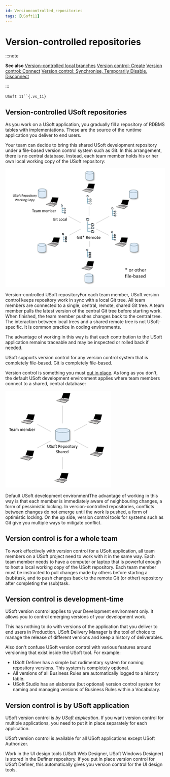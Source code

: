 ```yaml
---
id: Versioncontrolled_repositories
tags: [USoft11]
---
```

# Version-controlled repositories


:::note

**See also**
[Version-controlled local branches](/Repositories/Version_control/Versioncontrolled_local_branches.md)
[Version control: Create](/Repositories/Version_control/Version_control_Create.md)
[Version control: Connect](/Repositories/Version_control/Version_control_Connect.md)
[Version control: Synchronise, Temporarily Disable, Disconnect](/Repositories/Version_control/Version_control_Synchronize_Temporarily_Disable_Disconnect.md)

:::

`USoft 11``{.vs_11}`

## Version-controlled USoft repositories

As you work on a USoft application, you gradually fill a repository of RDBMS tables with implementations. These are the source of the runtime application you deliver to end users.

Your team can decide to bring this shared USoft development repository under a file-based version control system such as Git. In this arrangement, there is no central database. Instead, each team member holds his or her own local working copy of the USoft repository:

![](./assets/1099ff1b-6ea2-4a53-9575-2fdcb3a4a8f5.png)

Version-controlled USoft repositoryFor each team member, USoft version control keeps repository work in sync with a local Git tree. All team members are connected to a single, central, remote, shared Git tree. A team member pulls the latest version of the central Git tree before starting work. When finished, the team member pushes changes back to the central tree. The interaction between local trees and a shared remote tree is not USoft-specific. It is common practice in coding environments.

The advantage of working in this way is that each contribution to the USoft application remains traceable and may be inspected or rolled back if needed.

USoft supports version control for any version control system that is completely file-based. Git is completely file-based.

Version control is something you must [put in place](/Repositories/Version_control/Version_control_Create.md). As long as you don't, the default USoft development environment applies where team members connect to a shared, central database:

![](./assets/e3016cbf-c2e5-4937-90ac-fddfdc977a48.png)

Default USoft development environmentThe advantage of working in this way is that each member is immediately aware of neighbouring changes, a form of pessimistic locking. In version-controlled repositories, conflicts between changes do not emerge until the work is pushed, a form of optimistic locking. On the up side, version control tools for systems such as Git give you multiple ways to mitigate conflict.

## Version control is for a whole team

To work effectively with version control for a USoft application, all team members on a USoft project need to work with it in the same way. Each team member needs to have a computer or laptop that is powerful enough to host a local working copy of the USoft repository. Each team member must be instructed to pull changes made by others before starting a (sub)task, and to push changes back to the remote Git (or other) repository after completing the (sub)task.

## Version control is development-time

USoft version control applies to your Development environment only. It allows you to control emerging versions of your development work.

This has nothing to do with versions of the application that you deliver to end users in Production. USoft Delivery Manager is the tool of choice to manage the release of different versions and keep a history of deliverables.

Also don't confuse USoft version control with various features around versioning that exist inside the USoft tool. For example:

- USoft Definer has a simple but rudimentary system for naming repository versions. This system is completely optional.
- All versions of all Business Rules are automatically logged to a history table.
- USoft Studio has an elaborate (but optional) version control system for naming and managing versions of Business Rules within a Vocabulary.

## Version control is by USoft application

USoft version control is *by USoft application*. If you want version control for multiple applications, you need to put it in place separately for each application.

USoft version control is available for all USoft applications except USoft Authorizer.

Work in the UI design tools (USoft Web Designer, USoft Windows Designer) is stored in the Definer repository. If you put in place version control for USoft Definer, this automatically gives you version control for the UI design tools.
